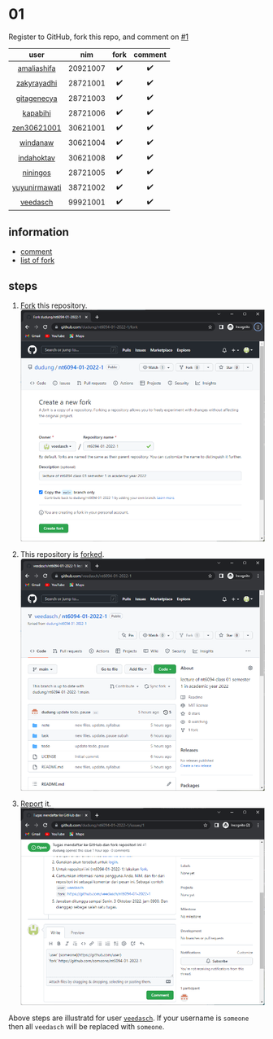 # 01
Register to GitHub, fork this repo, and comment on [#1](https://github.com/dudung/nt6094-01-2022-1/issues/1)

user | nim | fork | comment
:-: | :-: | :-: | :-:
[amaliashifa](https://github.com/amaliashifa) | 20921007 | :heavy_check_mark: | :heavy_check_mark:
[zakyrayadhi](https://github.com/zakyrayadhi) | 28721001 | :heavy_check_mark: | :heavy_check_mark:
[gitagenecya](https://github.com/gitagenecya) | 28721003 | :heavy_check_mark: | :heavy_check_mark:
[kapabihi](https://github.com/kapabihi) | 28721006 | :heavy_check_mark: | :heavy_check_mark:
[zen30621001](https://github.com/zen30621001) | 30621001 | :heavy_check_mark: | :heavy_check_mark:
[windanaw](https://github.com/windanaw) | 30621004 | :heavy_check_mark: | :heavy_check_mark:
[indahoktav](https://github.com/indahoktav) | 30621008 | :heavy_check_mark:  | :heavy_check_mark: 
[niningos](https://github.com/niningos) | 28721005 | :heavy_check_mark: | :heavy_check_mark:
[yuyunirmawati](https://github.com/yuyunirmawati) | 38721002 | :heavy_check_mark: | :heavy_check_mark:
[veedasch](https://github.com/veedasch) | 99921001 | :heavy_check_mark: | :heavy_check_mark:


## information
+ [comment](https://github.com/dudung/nt6094-01-2022-1/issues/1)
+ [list of fork](https://github.com/dudung/nt6094-01-2022-1/network/members)


## steps
1. [Fork](https://github.com/dudung/nt6094-01-2022-1/fork) this repository.<br>
  ![](fork-20221004-1022a.png)

2. This repository is [forked](https://github.com/veedasch/nt6094-01-2022-1).<br>
  ![](fork-20221004-1022b.png)

3. [Report](https://github.com/dudung/nt6094-01-2022-1/issues/1) it.<br>
  ![](fork-20221004-1110.png)

Above steps are illustratd for user [`veedasch`](https://github.com/veedashc). If your username is `someone` then all `veedasch` will be replaced with `someone`.
